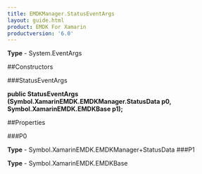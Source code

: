```yaml
---
title: EMDKManager.StatusEventArgs
layout: guide.html
product: EMDK For Xamarin 
productversion: '6.0' 
---
```


    

**Type** - System.EventArgs

##Constructors

###StatusEventArgs

**public StatusEventArgs (Symbol.XamarinEMDK.EMDKManager.StatusData p0, Symbol.XamarinEMDK.EMDKBase p1);**


        

##Properties

###P0

        

**Type** - Symbol.XamarinEMDK.EMDKManager+StatusData
###P1

        

**Type** - Symbol.XamarinEMDK.EMDKBase
